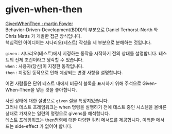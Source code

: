 # given-when-then
[GivenWhenThen : martin Fowler](https://martinfowler.com/bliki/GivenWhenThen.html)  
Behavior-Driven-Development(BDD)의 부분으로 Daniel Terhorst-North 와 Chris Matts 가 개발한 접근 방식입니다.  
핵심적인 아이디어는 시나리오(테스트) 작성을 세 부분으로 분해하는 것입니다.  
  
`given` : 시나리오(테스트)에서 지정하는 동작을 시작하기 전의 상태를 설명합니다. 테스트의 전제 조건이라고 생각할 수 있습니다.  
`when` :  사용자(당신)이 지정한 동작입니다.  
`then` : 지정된 동작으로 인해 예상되는 변경 사항을 설명합니다.  
  
어떤 사람들은 단위 테스트 내에서 비공식 블록을 표시하기 위해 주석으로 Given-When-Then을 넣는 것을 좋아합니다.  
  
사전 상태에 대한 설명으로 `given` 절을 특정지었습니다.  
그러나 테스트 프레임워크는 when 명령을 실행하기 전에 테스트 중인 시스템을 올바른 상태로 가져오는 일련의 명령으로 givens를 해석합니다.  
테스트 프레임워크는 then명령에 대한 다양한 쿼리 메서드를 제공합니다. 이러한 메서드는 side-effect 가 없어야 합니다.

